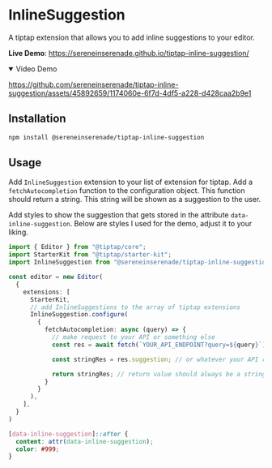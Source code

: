 # InlineSuggestion

A tiptap extension that allows you to add inline suggestions to your editor.

**Live Demo**: https://sereneinserenade.github.io/tiptap-inline-suggestion/

<details open>
<summary> Video Demo </summary>

https://github.com/sereneinserenade/tiptap-inline-suggestion/assets/45892659/1174060e-6f7d-4df5-a228-d428caa2b9e1

</details>

## Installation

```bash
npm install @sereneinserenade/tiptap-inline-suggestion
```

## Usage

Add `InlineSuggestion` extension to your list of extension for tiptap. Add a `fetchAutocompletion` function to the configuration object. This function should return a string. This string will be shown as a suggestion to the user.

Add styles to show the suggestion that gets stored in the attribute `data-inline-suggestion`. Below are styles I used for the demo, adjust it to your liking.

```ts
import { Editor } from "@tiptap/core";
import StarterKit from "@tiptap/starter-kit";
import InlineSuggestion from "@sereneinserenade/tiptap-inline-suggestion";

const editor = new Editor(
  {
    extensions: [
      StarterKit,
      // add InlineSuggestions to the array of tiptap extensions
      InlineSuggestion.configure(
        {
          fetchAutocompletion: async (query) => {
            // make request to your API or something else
            const res = await fetch(`YOUR_API_ENDPOINT?query=${query}`)

            const stringRes = res.suggestion; // or whatever your API returns

            return stringRes; // return value should always be a string
          }
        }
      ),
    ],
  }
)
```

```css
[data-inline-suggestion]::after {
  content: attr(data-inline-suggestion);
  color: #999;
}
```

